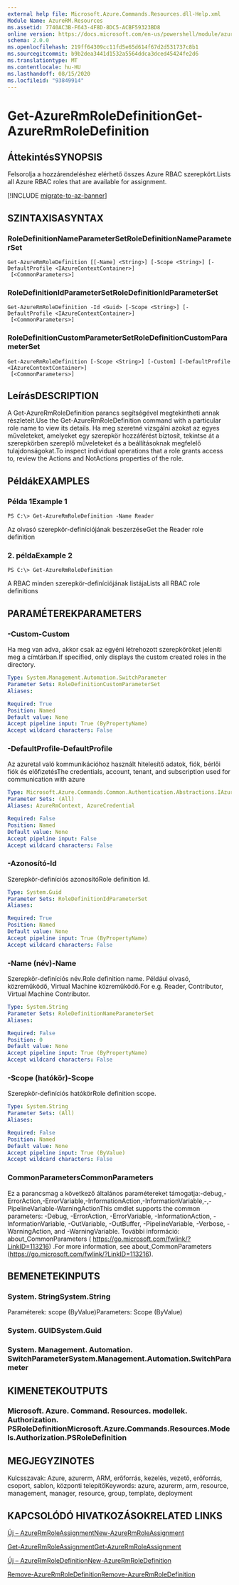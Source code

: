 ```yaml
---
external help file: Microsoft.Azure.Commands.Resources.dll-Help.xml
Module Name: AzureRM.Resources
ms.assetid: 7740AC3B-F643-4F8D-8DC5-ACBF59323BD8
online version: https://docs.microsoft.com/en-us/powershell/module/azurerm.resources/get-azurermroledefinition
schema: 2.0.0
ms.openlocfilehash: 219ff64309cc11fd5e65d614f67d2d531737c8b1
ms.sourcegitcommit: b9b2dea3441d1532a5564ddca3dced45424fe2d6
ms.translationtype: MT
ms.contentlocale: hu-HU
ms.lasthandoff: 08/15/2020
ms.locfileid: "93849914"
---
```

# <span data-ttu-id="b6dd0-101">Get-AzureRmRoleDefinition</span><span class="sxs-lookup"><span data-stu-id="b6dd0-101">Get-AzureRmRoleDefinition</span></span>

## <span data-ttu-id="b6dd0-102">Áttekintés</span><span class="sxs-lookup"><span data-stu-id="b6dd0-102">SYNOPSIS</span></span>
<span data-ttu-id="b6dd0-103">Felsorolja a hozzárendeléshez elérhető összes Azure RBAC szerepkört.</span><span class="sxs-lookup"><span data-stu-id="b6dd0-103">Lists all Azure RBAC roles that are available for assignment.</span></span>

[!INCLUDE [migrate-to-az-banner](../../includes/migrate-to-az-banner.md)]

## <span data-ttu-id="b6dd0-104">SZINTAXISA</span><span class="sxs-lookup"><span data-stu-id="b6dd0-104">SYNTAX</span></span>

### <span data-ttu-id="b6dd0-105">RoleDefinitionNameParameterSet</span><span class="sxs-lookup"><span data-stu-id="b6dd0-105">RoleDefinitionNameParameterSet</span></span>
```
Get-AzureRmRoleDefinition [[-Name] <String>] [-Scope <String>] [-DefaultProfile <IAzureContextContainer>]
 [<CommonParameters>]
```

### <span data-ttu-id="b6dd0-106">RoleDefinitionIdParameterSet</span><span class="sxs-lookup"><span data-stu-id="b6dd0-106">RoleDefinitionIdParameterSet</span></span>
```
Get-AzureRmRoleDefinition -Id <Guid> [-Scope <String>] [-DefaultProfile <IAzureContextContainer>]
 [<CommonParameters>]
```

### <span data-ttu-id="b6dd0-107">RoleDefinitionCustomParameterSet</span><span class="sxs-lookup"><span data-stu-id="b6dd0-107">RoleDefinitionCustomParameterSet</span></span>
```
Get-AzureRmRoleDefinition [-Scope <String>] [-Custom] [-DefaultProfile <IAzureContextContainer>]
 [<CommonParameters>]
```

## <span data-ttu-id="b6dd0-108">Leírás</span><span class="sxs-lookup"><span data-stu-id="b6dd0-108">DESCRIPTION</span></span>
<span data-ttu-id="b6dd0-109">A Get-AzureRmRoleDefinition parancs segítségével megtekintheti annak részleteit.</span><span class="sxs-lookup"><span data-stu-id="b6dd0-109">Use the Get-AzureRmRoleDefinition command with a particular role name to view its details.</span></span>
<span data-ttu-id="b6dd0-110">Ha meg szeretné vizsgálni azokat az egyes műveleteket, amelyeket egy szerepkör hozzáférést biztosít, tekintse át a szerepkörben szereplő műveleteket és a beállításoknak megfelelő tulajdonságokat.</span><span class="sxs-lookup"><span data-stu-id="b6dd0-110">To inspect individual operations that a role grants access to, review the Actions and NotActions properties of the role.</span></span>

## <span data-ttu-id="b6dd0-111">Példák</span><span class="sxs-lookup"><span data-stu-id="b6dd0-111">EXAMPLES</span></span>

### <span data-ttu-id="b6dd0-112">Példa 1</span><span class="sxs-lookup"><span data-stu-id="b6dd0-112">Example 1</span></span>
```
PS C:\> Get-AzureRmRoleDefinition -Name Reader
```

<span data-ttu-id="b6dd0-113">Az olvasó szerepkör-definíciójának beszerzése</span><span class="sxs-lookup"><span data-stu-id="b6dd0-113">Get the Reader role definition</span></span>

### <span data-ttu-id="b6dd0-114">2. példa</span><span class="sxs-lookup"><span data-stu-id="b6dd0-114">Example 2</span></span>
```
PS C:\> Get-AzureRmRoleDefinition
```

<span data-ttu-id="b6dd0-115">A RBAC minden szerepkör-definíciójának listája</span><span class="sxs-lookup"><span data-stu-id="b6dd0-115">Lists all RBAC role definitions</span></span>

## <span data-ttu-id="b6dd0-116">PARAMÉTEREK</span><span class="sxs-lookup"><span data-stu-id="b6dd0-116">PARAMETERS</span></span>

### <span data-ttu-id="b6dd0-117">-Custom</span><span class="sxs-lookup"><span data-stu-id="b6dd0-117">-Custom</span></span>
<span data-ttu-id="b6dd0-118">Ha meg van adva, akkor csak az egyéni létrehozott szerepköröket jeleníti meg a címtárban.</span><span class="sxs-lookup"><span data-stu-id="b6dd0-118">If specified, only displays the custom created roles in the directory.</span></span>

```yaml
Type: System.Management.Automation.SwitchParameter
Parameter Sets: RoleDefinitionCustomParameterSet
Aliases:

Required: True
Position: Named
Default value: None
Accept pipeline input: True (ByPropertyName)
Accept wildcard characters: False
```

### <span data-ttu-id="b6dd0-119">-DefaultProfile</span><span class="sxs-lookup"><span data-stu-id="b6dd0-119">-DefaultProfile</span></span>
<span data-ttu-id="b6dd0-120">Az azuretal való kommunikációhoz használt hitelesítő adatok, fiók, bérlői fiók és előfizetés</span><span class="sxs-lookup"><span data-stu-id="b6dd0-120">The credentials, account, tenant, and subscription used for communication with azure</span></span>

```yaml
Type: Microsoft.Azure.Commands.Common.Authentication.Abstractions.IAzureContextContainer
Parameter Sets: (All)
Aliases: AzureRmContext, AzureCredential

Required: False
Position: Named
Default value: None
Accept pipeline input: False
Accept wildcard characters: False
```

### <span data-ttu-id="b6dd0-121">-Azonosító</span><span class="sxs-lookup"><span data-stu-id="b6dd0-121">-Id</span></span>
<span data-ttu-id="b6dd0-122">Szerepkör-definíciós azonosító</span><span class="sxs-lookup"><span data-stu-id="b6dd0-122">Role definition Id.</span></span>

```yaml
Type: System.Guid
Parameter Sets: RoleDefinitionIdParameterSet
Aliases:

Required: True
Position: Named
Default value: None
Accept pipeline input: True (ByPropertyName)
Accept wildcard characters: False
```

### <span data-ttu-id="b6dd0-123">-Name (név)</span><span class="sxs-lookup"><span data-stu-id="b6dd0-123">-Name</span></span>
<span data-ttu-id="b6dd0-124">Szerepkör-definíciós név.</span><span class="sxs-lookup"><span data-stu-id="b6dd0-124">Role definition name.</span></span>
<span data-ttu-id="b6dd0-125">Például olvasó, közreműködő, Virtual Machine közreműködő.</span><span class="sxs-lookup"><span data-stu-id="b6dd0-125">For e.g. Reader, Contributor, Virtual Machine Contributor.</span></span>

```yaml
Type: System.String
Parameter Sets: RoleDefinitionNameParameterSet
Aliases:

Required: False
Position: 0
Default value: None
Accept pipeline input: True (ByPropertyName)
Accept wildcard characters: False
```

### <span data-ttu-id="b6dd0-126">-Scope (hatókör)</span><span class="sxs-lookup"><span data-stu-id="b6dd0-126">-Scope</span></span>
<span data-ttu-id="b6dd0-127">Szerepkör-definíciós hatókör</span><span class="sxs-lookup"><span data-stu-id="b6dd0-127">Role definition scope.</span></span>

```yaml
Type: System.String
Parameter Sets: (All)
Aliases:

Required: False
Position: Named
Default value: None
Accept pipeline input: True (ByValue)
Accept wildcard characters: False
```

### <span data-ttu-id="b6dd0-128">CommonParameters</span><span class="sxs-lookup"><span data-stu-id="b6dd0-128">CommonParameters</span></span>
<span data-ttu-id="b6dd0-129">Ez a parancsmag a következő általános paramétereket támogatja:-debug,-ErrorAction,-ErrorVariable,-InformationAction,-InformationVariable,-,-PipelineVariable-WarningAction</span><span class="sxs-lookup"><span data-stu-id="b6dd0-129">This cmdlet supports the common parameters: -Debug, -ErrorAction, -ErrorVariable, -InformationAction, -InformationVariable, -OutVariable, -OutBuffer, -PipelineVariable, -Verbose, -WarningAction, and -WarningVariable.</span></span> <span data-ttu-id="b6dd0-130">További információ: about_CommonParameters ( https://go.microsoft.com/fwlink/?LinkID=113216) .</span><span class="sxs-lookup"><span data-stu-id="b6dd0-130">For more information, see about_CommonParameters (https://go.microsoft.com/fwlink/?LinkID=113216).</span></span>

## <span data-ttu-id="b6dd0-131">BEMENETEK</span><span class="sxs-lookup"><span data-stu-id="b6dd0-131">INPUTS</span></span>

### <span data-ttu-id="b6dd0-132">System. String</span><span class="sxs-lookup"><span data-stu-id="b6dd0-132">System.String</span></span>
<span data-ttu-id="b6dd0-133">Paraméterek: scope (ByValue)</span><span class="sxs-lookup"><span data-stu-id="b6dd0-133">Parameters: Scope (ByValue)</span></span>

### <span data-ttu-id="b6dd0-134">System. GUID</span><span class="sxs-lookup"><span data-stu-id="b6dd0-134">System.Guid</span></span>

### <span data-ttu-id="b6dd0-135">System. Management. Automation. SwitchParameter</span><span class="sxs-lookup"><span data-stu-id="b6dd0-135">System.Management.Automation.SwitchParameter</span></span>

## <span data-ttu-id="b6dd0-136">KIMENETEK</span><span class="sxs-lookup"><span data-stu-id="b6dd0-136">OUTPUTS</span></span>

### <span data-ttu-id="b6dd0-137">Microsoft. Azure. Command. Resources. modellek. Authorization. PSRoleDefinition</span><span class="sxs-lookup"><span data-stu-id="b6dd0-137">Microsoft.Azure.Commands.Resources.Models.Authorization.PSRoleDefinition</span></span>

## <span data-ttu-id="b6dd0-138">MEGJEGYZI</span><span class="sxs-lookup"><span data-stu-id="b6dd0-138">NOTES</span></span>
<span data-ttu-id="b6dd0-139">Kulcsszavak: Azure, azurerm, ARM, erőforrás, kezelés, vezető, erőforrás, csoport, sablon, központi telepítő</span><span class="sxs-lookup"><span data-stu-id="b6dd0-139">Keywords: azure, azurerm, arm, resource, management, manager, resource, group, template, deployment</span></span>

## <span data-ttu-id="b6dd0-140">KAPCSOLÓDÓ HIVATKOZÁSOK</span><span class="sxs-lookup"><span data-stu-id="b6dd0-140">RELATED LINKS</span></span>

[<span data-ttu-id="b6dd0-141">Új – AzureRmRoleAssignment</span><span class="sxs-lookup"><span data-stu-id="b6dd0-141">New-AzureRmRoleAssignment</span></span>](./New-AzureRmRoleAssignment.md)

[<span data-ttu-id="b6dd0-142">Get-AzureRmRoleAssignment</span><span class="sxs-lookup"><span data-stu-id="b6dd0-142">Get-AzureRmRoleAssignment</span></span>](./Get-AzureRmRoleAssignment.md)

[<span data-ttu-id="b6dd0-143">Új – AzureRmRoleDefinition</span><span class="sxs-lookup"><span data-stu-id="b6dd0-143">New-AzureRmRoleDefinition</span></span>](./New-AzureRmRoleDefinition.md)

[<span data-ttu-id="b6dd0-144">Remove-AzureRmRoleDefinition</span><span class="sxs-lookup"><span data-stu-id="b6dd0-144">Remove-AzureRmRoleDefinition</span></span>](./Remove-AzureRmRoleDefinition.md)

